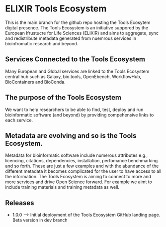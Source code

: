 # ELIXIR Tools Ecosystem
This is the main branch for the github repo hosting the Tools Ecosytem digital presence. The Tools Ecosystem is an initiative suppored by the European Ifrustucre for Life Sciences (ELIXIR) and aims to aggregate, sync and redistribute  metadata generated from nuemrous services in bioinfromatic research and beyond.
## Services Connected to the Tools Ecosystem
Many European and Global services are linked to the Tools Ecosystem central hub such as Galaxy, bio.tools, OpenEbench, WorkflowHub, BioContainers and BioConda.
## The purpose of the Tools Ecosystem
We want to help researchers to be able to find, test, deploy and run bioinformatic software (and beyond) by providing compehensive links to each service.
## Metadata are evolving and so is the Tools Ecosystem.
Metadata for bioinformatic software include numerous attributes e.g., licencing, citations, dependencies, installation,  perfomance benchmarking and so forth. These are just a few examples and with the abundance of the different metadata it becomes complicated for the user to have access to all the information. The Tools Ecosystem is aiming to connect to more and more services and drive Open Science forward. For example we aimt to include training materials and training metadata as well. 
## Releases
+ 1.0.0 --> Initial deployment of the Tools Ecosystem GitHub landing page. Beta version in dev branch 
